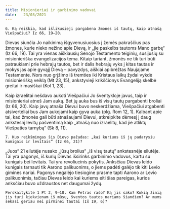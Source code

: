 ```yaml
---
title: Misionieriai ir garbinimo vadovai 
date:   23/03/2021
---
```


`6. Ką reiškia, kad išlikusieji pargabena žmones iš tautų, kaip atnašą Viešpačiui? Iz 66, 19–20.`

Dievas siunčia Jo naikinimą išgyvenusiuosius į žemės pakraščius pas žmones, kurie nieko nežino apie Dievą, ir „jie paskelbs tautoms Mano garbę“ (Iz 66, 19). Tai yra vienas aiškiausių Senojo Testamento teiginių, susijusių su misionieriška evangelizacijos tema. Kitaip tariant, žmonės ne tik turi būti patraukiami prie hebrajų tautos, bet ir dalis hebrajų vyks į kitas tautas ir mokys jas apie gyvąjį Dievą – pavyzdys, aiškiai apibrėžtas Naujajame Testamente. Nors nuo grįžimo iš tremties iki Kristaus laikų žydai vykdė misionierišką veiklą (Mt 23, 15), ankstyvieji krikščionys Evangeliją skelbė greitai ir masiškai (Kol 1, 23).

Kaip izraelitai nešdavo aukoti Viešpačiui Jo šventykloje javus, taip ir misionieriai atneš Jam auką. Bet jų auka bus iš visų tautų pargabenti broliai (Iz 66, 20). Kaip javų atnaša Dievui buvo neskerdžiama, Viešpačiui atgabenti atsivertėliai bus Jam aukojami kaip gyva auka (plg. Rom 12, 1). Kalbant apie tai, kad žmonės gali būti atnašaujami Dievui, atkreipkite dėmesį į daug ankstesnį levitų pašventimą kaip „atnašą nuo izraelitų, kad jie atliktų Viešpaties tarnybą“ (Sk 8, 11).

`7. Kuo reikšmingas šis Dievo pažadas: „kai kuriuos iš jų padarysiu kunigais ir levitais“ (Iz 66, 21)?`

„Juos“ 21 eilutėje nusako „jūsų brolius“ „iš visų tautų“ ankstesnėje eilutėje. Tai yra pagonys, iš kurių Dievas išsirinks garbinimo vadovus, kartu su kunigais bei levitais. Tai yra revoliucinis pokytis. Anksčiau Dievas leido kunigais tarnauti tik Aarono palikuonims, o jiems padėti galėjo tik kiti Levio giminės nariai. Pagonys negalėjo tiesiogine prasme tapti Aarono ar Levio palikuonimis, tačiau Dievas leido kai kuriems eiti šias pareigas, kurios anksčiau buvo uždraustos net daugumai žydų.

`Perskaitykite 1 Pt 2, 9–10. Kam Petras rašo? Ką jis sako? Kokią žinią jis turi kiekvienam iš mūsų, šventos tautos nariams šiandien? Ar mums sekasi geriau nei pirminei tautai (Iš 19, 6)?`